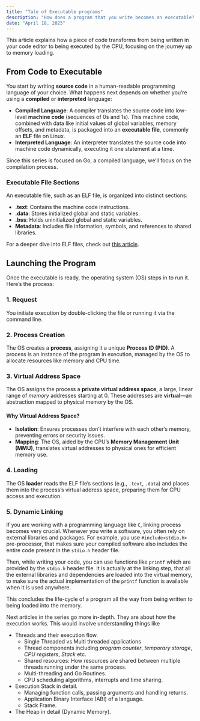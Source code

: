 ```yaml
---
title: "Tale of Executable programs"
description: "How does a program that you write becomes an executable? and how it runs in the system?"
date: "April 18, 2025"
---
```


This article explains how a piece of code transforms from being written in your
code editor to being executed by the CPU, focusing on the journey up to memory loading.

## From Code to Executable

You start by writing **source code** in a human-readable programming language of
your choice. What happens next depends on whether you’re using a **compiled** or
**interpreted** language:

- **Compiled Language**: A compiler translates the source code into low-level
  **machine code** (sequences of 0s and 1s). This machine code, combined with data
  like initial values of global variables, memory offsets, and metadata, is
  packaged into an **executable file**, commonly an **ELF** file on Linux.
- **Interpreted Language**: An interpreter translates the source code into machine
  code dynamically, executing it one statement at a time.

Since this series is focused on Go, a compiled language, we’ll focus on the
compilation process.

### Executable File Sections

An executable file, such as an ELF file, is organized into distinct sections:

- **.text**: Contains the machine code instructions.
- **.data**: Stores initialized global and static variables.
- **.bss**: Holds uninitialized global and static variables.
- **Metadata**: Includes file information, symbols, and references to shared libraries.

For a deeper dive into ELF files, check out [this article](https://www.prateeksingh.tech/writings/tech/ebpf/elf).

## Launching the Program

Once the executable is ready, the operating system (OS) steps in to run it. Here’s
the process:

### 1. Request

You initiate execution by double-clicking the file or running it via the command
line.

### 2. Process Creation

The OS creates a **process**, assigning it a unique **Process ID (PID)**. A process
is an instance of the program in execution, managed by the OS to allocate resources
like memory and CPU time.

### 3. Virtual Address Space

The OS assigns the process a **private virtual address space**, a large, linear
range of _memory_ addresses starting at 0. These addresses are **virtual**—an
abstraction mapped to physical memory by the OS.

#### Why Virtual Address Space?

- **Isolation**: Ensures processes don’t interfere with each other’s memory,
  preventing errors or security issues.
- **Mapping**: The OS, aided by the CPU’s **Memory Management Unit (MMU)**,
  translates virtual addresses to physical ones for efficient memory use.

### 4. Loading

The OS **loader** reads the ELF file’s sections (e.g., `.text`, `.data`) and
places them into the process’s virtual address space, preparing them for CPU
access and execution.

### 5. Dynamic Linking

If you are working with a programming language like `C`, linking process becomes
very crucial. Whenever you write a software, you often rely on external libraries
and packages. For example, you use `#include<stdio.h>` pre-processor, that makes
sure your compiled software also includes the entire code present in the `stdio.h`
header file.

Then, while writing your code, you can use functions like `printf` which are
provided by the `stdio.h` header file. It is actually at the linking step, that
all the external libraries and dependencies are loaded into the virtual memory,
to make sure the actual implementation of the `printf` function is available when
it is used anywhere.

This concludes the life-cycle of a program all the way from being written to
being loaded into the memory.

Next articles in the series go more in-depth. They are about how the execution
works. This would involve understanding things like

- Threads and their execution flow.
  - Single Threaded vs Multi threaded applications
  - Thread components including _program counter_, _temporary storage_, _CPU
    registers_, _Stack_ etc.
  - Shared resources: How resources are shared between multiple threads running
    under the same process.
  - Multi-threading and Go Routines.
  - CPU scheduling algorithms, interrupts and time sharing.
- Execution Stack in detail.
  - Managing function calls, passing arguments and handling returns.
  - Application Binary Interface (ABI) of a language.
  - Stack Frame.
- The Heap in detail (Dynamic Memory).
